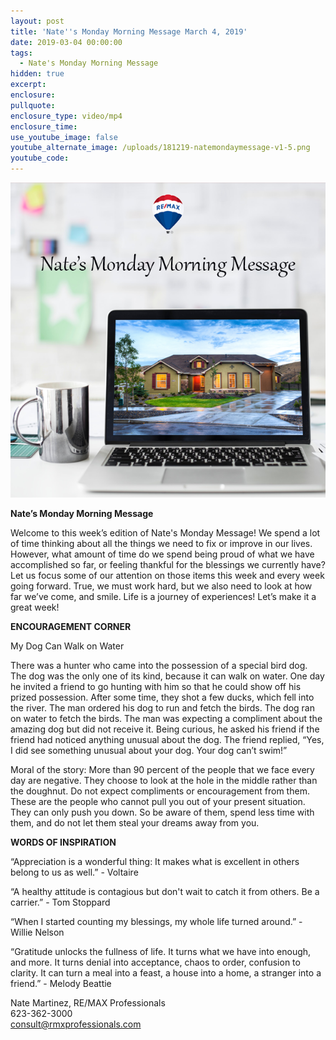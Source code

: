 ```yaml
---
layout: post
title: 'Nate''s Monday Morning Message March 4, 2019'
date: 2019-03-04 00:00:00
tags:
  - Nate's Monday Morning Message
hidden: true
excerpt:
enclosure:
pullquote:
enclosure_type: video/mp4
enclosure_time:
use_youtube_image: false
youtube_alternate_image: /uploads/181219-natemondaymessage-v1-5.png
youtube_code:
---
```


![](/uploads/181219-natemondaymessage-v1-5.png)

**Nate’s Monday Morning Message**

Welcome to this week’s edition of Nate's Monday Message! We spend a lot of time thinking about all the things we need to fix or improve in our lives. However, what amount of time do we spend being proud of what we have accomplished so far, or feeling thankful for the blessings we currently have? Let us focus some of our attention on those items this week and every week going forward. True, we must work hard, but we also need to look at how far we’ve come, and smile. Life is a journey of experiences! Let’s make it a great week!

**ENCOURAGEMENT CORNER**

My Dog Can Walk on Water

There was a hunter who came into the possession of a special bird dog. The dog was the only one of its kind, because it can walk on water. One day he invited a friend to go hunting with him so that he could show off his prized possession. After some time, they shot a few ducks, which fell into the river. The man ordered his dog to run and fetch the birds. The dog ran on water to fetch the birds. The man was expecting a compliment about the amazing dog but did not receive it. Being curious, he asked his friend if the friend had noticed anything unusual about the dog. The friend replied, “Yes, I did see something unusual about your dog. Your dog can’t swim!”

Moral of the story: More than 90 percent of the people that we face every day are negative. They choose to look at the hole in the middle rather than the doughnut. Do not expect compliments or encouragement from them. These are the people who cannot pull you out of your present situation. They can only push you down. So be aware of them, spend less time with them, and do not let them steal your dreams away from you.

**WORDS OF INSPIRATION**

“Appreciation is a wonderful thing: It makes what is excellent in others belong to us as well.” - Voltaire

“A healthy attitude is contagious but don't wait to catch it from others. Be a carrier.” - Tom Stoppard

“When I started counting my blessings, my whole life turned around.” - Willie Nelson

“Gratitude unlocks the fullness of life. It turns what we have into enough, and more. It turns denial into acceptance, chaos to order, confusion to clarity. It can turn a meal into a feast, a house into a home, a stranger into a friend.” - Melody Beattie

Nate Martinez, RE/MAX Professionals<br>623-362-3000<br>consult@rmxprofessionals.com
